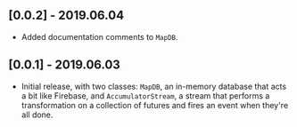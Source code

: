 ## [0.0.2] - 2019.06.04

* Added documentation comments to `MapDB`.

## [0.0.1] - 2019.06.03

* Initial release, with two classes: `MapDB`, an in-memory database that acts a bit like Firebase,
and `AccumulatorStream`, a stream that performs a transformation on a collection of futures and fires
an event when they're all done.

